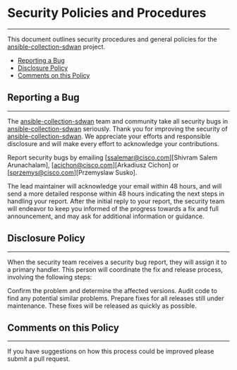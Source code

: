 # Security Policies and Procedures

---

This document outlines security procedures and general policies for the [ansible-collection-sdwan](https://github.com/cisco-en-programmability/ansible-collection-sdwan) project.

- [Reporting a Bug](#reporting-a-bug)
- [Disclosure Policy](#disclosure-policy)
- [Comments on this Policy](#comments-on-this-policy)

## Reporting a Bug

---

The [ansible-collection-sdwan](https://github.com/cisco-en-programmability/ansible-collection-sdwan) team and community take all security bugs in [ansible-collection-sdwan](https://github.com/cisco-en-programmability/ansible-collection-sdwan) seriously. Thank you for improving the security of [ansible-collection-sdwan](https://github.com/cisco-en-programmability/ansible-collection-sdwan). We appreciate your efforts and responsible disclosure and will make every effort to acknowledge your contributions.

Report security bugs by emailing [ssalemar@cisco.com][Shivram Salem Arunachalam], [acichon@cisco.com][Arkadiusz Cichon] or [sprzemys@cisco.com][Przemyslaw Susko].

The lead maintainer will acknowledge your email within 48 hours, and will send a more detailed response within 48 hours indicating the next steps in handling your report. After the initial reply to your report, the security team will endeavor to keep you informed of the progress towards a fix and full announcement, and may ask for additional information or guidance.

## Disclosure Policy

---

When the security team receives a security bug report, they will assign it to a primary handler. This person will coordinate the fix and release process, involving the following steps:

Confirm the problem and determine the affected versions.
Audit code to find any potential similar problems.
Prepare fixes for all releases still under maintenance. These fixes will be released as quickly as possible.

## Comments on this Policy

---

If you have suggestions on how this process could be improved please submit a pull request.
